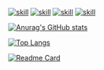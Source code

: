 [![skill](https://pure-escarpment-54474.herokuapp.com/api?type=html)](https://github.com/betterTisen/github-skill-card)  [![skill](https://pure-escarpment-54474.herokuapp.com/api?type=css)](https://github.com/betterTisen/github-skill-card)  [![skill](https://pure-escarpment-54474.herokuapp.com/api?type=javascript)](https://github.com/betterTisen/github-skill-card)  [![skill](https://pure-escarpment-54474.herokuapp.com/api?type=vue)](https://github.com/betterTisen/github-skill-card)
 
 [![Anurag's GitHub stats](https://github-readme-stats.vercel.app/api?username=iomes2&show_icons=true&theme=react)](https://github.com/iomes2/github-readme-stats)

[![Top Langs](https://github-readme-stats.vercel.app/api/top-langs/?username=iomes2&langs_count=5&layout=compact&theme=react)](https://github.com/iomes2/github-readme-stats)

[![Readme Card](https://github-readme-stats.vercel.app/api/pin/?username=iomes2&repo=iomes2.github.io&theme=react)](https://github.com/iomes2/github-readme-stats)
